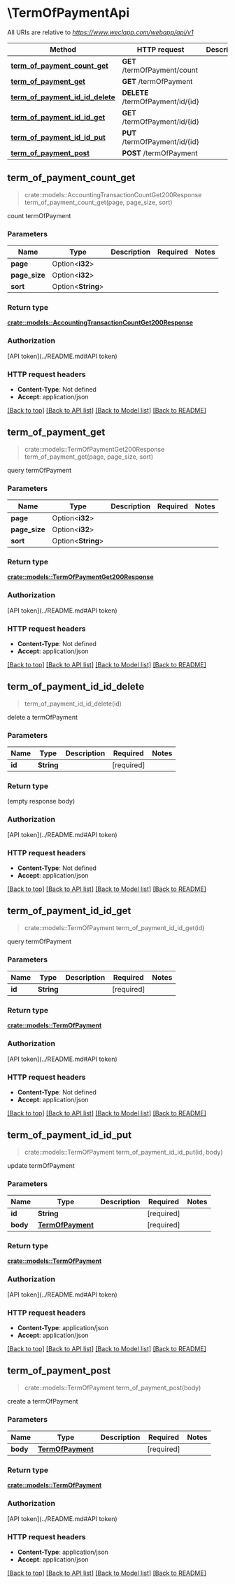 # \TermOfPaymentApi

All URIs are relative to *https://www.weclapp.com/webapp/api/v1*

Method | HTTP request | Description
------------- | ------------- | -------------
[**term_of_payment_count_get**](TermOfPaymentApi.md#term_of_payment_count_get) | **GET** /termOfPayment/count | 
[**term_of_payment_get**](TermOfPaymentApi.md#term_of_payment_get) | **GET** /termOfPayment | 
[**term_of_payment_id_id_delete**](TermOfPaymentApi.md#term_of_payment_id_id_delete) | **DELETE** /termOfPayment/id/{id} | 
[**term_of_payment_id_id_get**](TermOfPaymentApi.md#term_of_payment_id_id_get) | **GET** /termOfPayment/id/{id} | 
[**term_of_payment_id_id_put**](TermOfPaymentApi.md#term_of_payment_id_id_put) | **PUT** /termOfPayment/id/{id} | 
[**term_of_payment_post**](TermOfPaymentApi.md#term_of_payment_post) | **POST** /termOfPayment | 



## term_of_payment_count_get

> crate::models::AccountingTransactionCountGet200Response term_of_payment_count_get(page, page_size, sort)


count termOfPayment

### Parameters


Name | Type | Description  | Required | Notes
------------- | ------------- | ------------- | ------------- | -------------
**page** | Option<**i32**> |  |  |
**page_size** | Option<**i32**> |  |  |
**sort** | Option<**String**> |  |  |

### Return type

[**crate::models::AccountingTransactionCountGet200Response**](_accountingTransaction_count_get_200_response.md)

### Authorization

[API token](../README.md#API token)

### HTTP request headers

- **Content-Type**: Not defined
- **Accept**: application/json

[[Back to top]](#) [[Back to API list]](../README.md#documentation-for-api-endpoints) [[Back to Model list]](../README.md#documentation-for-models) [[Back to README]](../README.md)


## term_of_payment_get

> crate::models::TermOfPaymentGet200Response term_of_payment_get(page, page_size, sort)


query termOfPayment

### Parameters


Name | Type | Description  | Required | Notes
------------- | ------------- | ------------- | ------------- | -------------
**page** | Option<**i32**> |  |  |
**page_size** | Option<**i32**> |  |  |
**sort** | Option<**String**> |  |  |

### Return type

[**crate::models::TermOfPaymentGet200Response**](_termOfPayment_get_200_response.md)

### Authorization

[API token](../README.md#API token)

### HTTP request headers

- **Content-Type**: Not defined
- **Accept**: application/json

[[Back to top]](#) [[Back to API list]](../README.md#documentation-for-api-endpoints) [[Back to Model list]](../README.md#documentation-for-models) [[Back to README]](../README.md)


## term_of_payment_id_id_delete

> term_of_payment_id_id_delete(id)


delete a termOfPayment

### Parameters


Name | Type | Description  | Required | Notes
------------- | ------------- | ------------- | ------------- | -------------
**id** | **String** |  | [required] |

### Return type

 (empty response body)

### Authorization

[API token](../README.md#API token)

### HTTP request headers

- **Content-Type**: Not defined
- **Accept**: application/json

[[Back to top]](#) [[Back to API list]](../README.md#documentation-for-api-endpoints) [[Back to Model list]](../README.md#documentation-for-models) [[Back to README]](../README.md)


## term_of_payment_id_id_get

> crate::models::TermOfPayment term_of_payment_id_id_get(id)


query termOfPayment

### Parameters


Name | Type | Description  | Required | Notes
------------- | ------------- | ------------- | ------------- | -------------
**id** | **String** |  | [required] |

### Return type

[**crate::models::TermOfPayment**](termOfPayment.md)

### Authorization

[API token](../README.md#API token)

### HTTP request headers

- **Content-Type**: Not defined
- **Accept**: application/json

[[Back to top]](#) [[Back to API list]](../README.md#documentation-for-api-endpoints) [[Back to Model list]](../README.md#documentation-for-models) [[Back to README]](../README.md)


## term_of_payment_id_id_put

> crate::models::TermOfPayment term_of_payment_id_id_put(id, body)


update termOfPayment

### Parameters


Name | Type | Description  | Required | Notes
------------- | ------------- | ------------- | ------------- | -------------
**id** | **String** |  | [required] |
**body** | [**TermOfPayment**](TermOfPayment.md) |  | [required] |

### Return type

[**crate::models::TermOfPayment**](termOfPayment.md)

### Authorization

[API token](../README.md#API token)

### HTTP request headers

- **Content-Type**: application/json
- **Accept**: application/json

[[Back to top]](#) [[Back to API list]](../README.md#documentation-for-api-endpoints) [[Back to Model list]](../README.md#documentation-for-models) [[Back to README]](../README.md)


## term_of_payment_post

> crate::models::TermOfPayment term_of_payment_post(body)


create a termOfPayment

### Parameters


Name | Type | Description  | Required | Notes
------------- | ------------- | ------------- | ------------- | -------------
**body** | [**TermOfPayment**](TermOfPayment.md) |  | [required] |

### Return type

[**crate::models::TermOfPayment**](termOfPayment.md)

### Authorization

[API token](../README.md#API token)

### HTTP request headers

- **Content-Type**: application/json
- **Accept**: application/json

[[Back to top]](#) [[Back to API list]](../README.md#documentation-for-api-endpoints) [[Back to Model list]](../README.md#documentation-for-models) [[Back to README]](../README.md)

